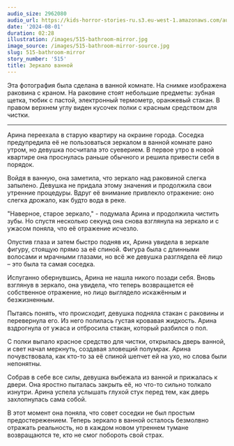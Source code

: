```yaml
---
audio_size: 2962080
audio_url: https://kids-horror-stories-ru.s3.eu-west-1.amazonaws.com/audio/515-bathroom-mirror.mp3
date: '2024-08-01'
duration: 02:28
illustration: /images/515-bathroom-mirror.jpg
image_source: /images/515-bathroom-mirror-source.jpg
slug: 515-bathroom-mirror
story_number: '515'
title: Зеркало ванной
---
```


Эта фотография была сделана в ванной комнате. На снимке изображена раковина с краном. На раковине стоят небольшие предметы: зубная щетка, тюбик с пастой, электронный термометр, оранжевый стакан. В правом верхнем углу виден кусочек полки с красным средством для чистки.

***

Арина переехала в старую квартиру на окраине города. Соседка предупредила её не пользоваться зеркалом в ванной комнате рано утром, но девушка посчитала это суеверием. В первое утро в новой квартире она проснулась раньше обычного и решила привести себя в порядок.

Войдя в ванную, она заметила, что зеркало над раковиной слегка запылено. Девушка не придала этому значения и продолжила свои утренние процедуры. Вдруг её внимание привлекло отражение: оно слегка дрожало, как будто вода в реке.

"Наверное, старое зеркало," - подумала Арина и продолжила чистить зубы. Но спустя несколько секунд она снова взглянула на зеркало и с ужасом поняла, что её отражение исчезло.

Опустив глаза и затем быстро подняв их, Арина увидела в зеркале фигуру, стоящую прямо за её спиной. Фигура была с длинными волосами и мрачными глазами, но всё же девушка разглядела её лицо – это была та самая соседка.

Испуганно обернувшись, Арина не нашла никого позади себя. Вновь взглянув в зеркало, она увидела, что теперь возвращается её собственное отражение, но лицо выглядело искажённым и безжизненным.

Пытаясь понять, что происходит, девушка подняла стакан с раковины и перевернула его. Из него полилась густая кровавая жидкость. Арина вздрогнула от ужаса и отбросила стакан, который разбился о пол.

С полки выпало красное средство для чистки, открылась дверь ванной, и свет начал меркнуть, создавая зловещий полумрак. Арина почувствовала, как кто-то за её спиной шепчет ей на ухо, но слова были непонятны.

Собрав в себе все силы, девушка выбежала из ванной и прижалась к двери. Она яростно пыталась закрыть её, но что-то сильно толкало изнутри. Арина успела услышать глухой стук перед тем, как дверь захлопнулась сама собой.

В этот момент она поняла, что совет соседки не был простым предостережением. Теперь зеркало в ванной осталось безмолвно отражать реальность, но в каждом новом утреннем тумане возвращаются те, кто не смог побороть свой страх.